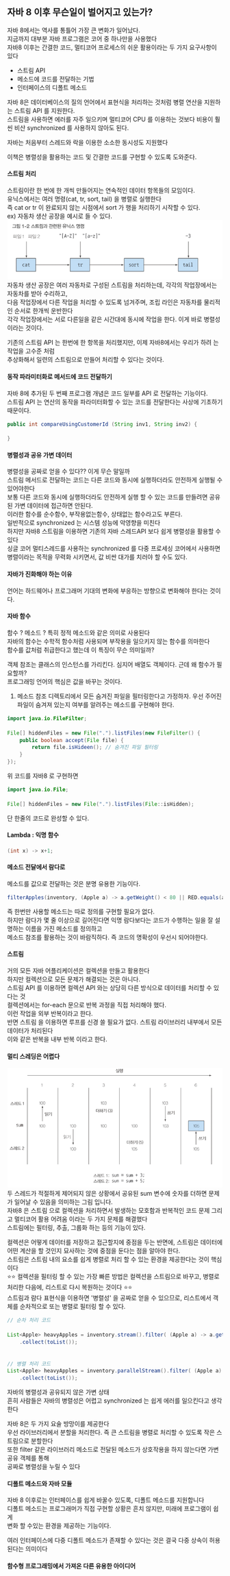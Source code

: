## 자바 8 이후 무슨일이 벌어지고 있는가?
자바 8에서는 역사를 통틀어 가장 큰 변화가 일어났다. <br>
지금까지 대부분 자바 프로그램은 코어 중 하나만을 사용했다<br>
자바8 이후는 간결한 코드, 멀티코어 프로세스의 쉬운 활용이라는 두 가지 요구사항이 있다<br>
- 스트림 API
- 메소드에 코드를 전달하는 기법
- 인터페이스의 디폴트 메소드

자바 8은 데이터베이스의 질의 언어에서 표현식을 처리하는 것처럼 병렬 연산을 지원하는 스트림 API 를 지원한다.<br>
스트림을 사용하면 에러를 자주 일으키며 멀티코어 CPU 를 이용하는 것보다 비용이 훨씬 비산 synchronized 를 사용하지 않아도 된다.<br>

자바는 처음부터 스레드와 락을 이용한 소소한 동시성도 지원했다<br>

이책은 병렬성을 활용하는 코드 및 간결한 코드를 구현할 수 있도록 도와준다.

#### 스트림 처리
스트림이란 한 번에 한 개씩 만들어지는 연속적인 데이터 항목들의 모임이다. <br>
유닉스에서는 여러 명령(cat, tr, sort, tail) 을 병렬로 실행한다<br>
즉 cat or tr 이 완료되지 않는 시점에서 sort 가 행을 처리하기 시작할 수 있다.<br>
ex) 자동차 생산 공장을 예시로 들 수 있다.<br>
![img.png](img.png)
자동차 생산 공장은 여러 자동차로 구성된 스트림을 처리하는데, 각각의 작업장에서는 자동차를 받아 수리하고,<br>
다음 작업장에서 다른 작업을 처리할 수 있도록 넘겨주며, 조립 라인은 자동차를 물리적인 순서로 한개씩 운반한다<br>
각각 작업장에서는 서로 다른일을 같은 시간대에 동시에 작업을 한다. 이게 바로 병렬성 이라는 것이다. 

기존의 스트림 API 는 한번에 한 항목을 처리했지만, 이제 자바8에서는 우리가 하려 는 작업을 고수준 처럼<br>
추상화해서 일련의 스트림으로 만들어 처리할 수 있다는 것이다. 


#### 동작 파라미터화로 메서드에 코드 전달하기
자바 8에 추가된 두 번째 프로그램 개념은 코드 일부를 API 로 전달하는 기능이다.<br>
스트림 API 는 연산의 동작을 파라미터화할 수 있는 코드를 전달한다는 사상에 기초하기 때문이다.
```java
public int compareUsingCustomerId (String inv1, String inv2) {
	
}
```

#### 병렬성과 공유 가변 데이터
병렬성을 공짜로 얻을 수 있다?? 이게 무슨 말일까<br>
스트림 메서드로 전달하는 코드는 다른 코드와 동시에 실행하더라도 안전하게 실행될 수 있어야한다<br>
보통 다른 코드와 동시에 실행하더라도 안전하게 실행 할 수 있는 코드를 만들려면 공유된 가변 데이터에 접근하면 안된다.<br>
이러한 함수를 순수함수, 부작용없는함수, 상태없는 함수라고도 부른다.<br>
일반적으로 synchronized 는 시스템 성능에 악영향을 미친다<br>
하지만 자바8 스트림을 이용하면 기존의 자바 스레드API 보다 쉽게 병렬성을 활용할 수 있다<br>
싱글 코어 멀티스레드를 사용하는 synchronized 를 다중 프로세싱 코어에서 사용하면 <br>
병렬이라는 목적을 무력화 시키면서, 값 비싼 대가를 치러야 할 수도 있다.<br>

#### 자바가 진화해야 하는 이유
언어는 하드웨어나 프로그래머 기대의 변화에 부응하는 방향으로 변화해야 한다는 것이다.<br>

#### 자바 함수
함수 ? 메소드 ? 특히 정적 메소드와 같은 의미로 사용된다<br>
자바의 함수는 수학적 함수처럼 사용되며 부작용을 일으키지 않는 함수를 의마한다<br>
함수를 값처럼 취급한다고 했는데 이 특징이 무슨 의미일까?<br>

객체 참조는 클래스의 인스턴스를 가리킨다. 심지어 배열도 객체이다. 근데 왜 함수가 필요할까?<br>
프로그래밍 언어의 핵심은 값을 바꾸는 것이다. <br>

1) 메소드 참조
디렉토리에서 모든 숨겨진 파일을 필터링한다고 가정하자. 우선 주어진 파일이 숨겨져 있는지 여부를 알려주는 메소드를 구현해야 한다.

```java
import java.io.FileFilter;

File[] hiddenFiles = new File(".").listFiles(new FileFilter() {
	public boolean accept(File file) {
		return file.isHideen(); // 숨겨진 파일 필터링
    }
});
```

위 코드를 자바8 로 구현하면

```java
import java.io.File;

File[] hiddenFiles = new File(".").listFiles(File::isHidden);
```

단 한줄의 코드로 완성할 수 있다. 

#### Lambda : 익명 함수
```java
(int x) -> x+1;
```

#### 메소드 전달에서 람다로
메소드를 값으로 전달하는 것은 분명 유용한 기능이다. <br>
```java
filterApples(inventory, (Apple a) -> a.getWeight() < 80 || RED.equals(a.getColor()) );
```

즉 한번만 사용할 메소드는 따로 정의를 구현할 필요가 없다.<br>
하지만 람다가 몇 줄 이상으로 길어진다면 익명 람다보다는 코드가 수행하는 일을 잘 설명하는 이름을 가진 메소드를 정의하고<br>
메소드 참조를 활용하는 것이 바람직하다. 즉 코드의 명확성이 우선시 되어야한다.<br>

#### 스트림
거의 모든 자바 어플리케이션은 컬렉션을 만들고 활용한다<br>
하지만 컬렉션으로 모든 문제가 해결되는 것은 아니다.<br>
스트림 API 를 이용하면 컬렉션 API 와는 상당히 다른 방식으로 데이터를 처리할 수 있다는 것<br>
컬렉션에서는 for-each 문으로 반복 과정을 직접 처리해야 했다. <br>
이런 작업을 외부 반복이라고 한다. <br>
반면 스트림 을 이용하면 루프를 신경 쓸 필요가 없다. 스트림 라이브러리 내부에서 모든 데이터가 처리된다<br>
이와 같은 반복을 내부 반복 이라고 한다.

#### 멀티 스레딩은 어렵다
![img_1.png](img_1.png)
두 스레드가 적절하게 제어되지 않은 상황에서 공유된 sum 변수에 숫자를 더하면 문제가 일어날 수 있음을 의미하는 그림 입니다.<br>
자바8 은 스트림 으로 컬렉션을 처리하면서 발생하는 모호함과 반복적인 코드 문제 그리고 멀티코어 활용 어려움 이라는 두 가지 문제를 해결했다 <br>
스트림에는 필터링, 추출, 그룹화 하는 등의 기능이 있다.<br>

컬렉션은 어떻게 데이터를 저장하고 접근할지에 중점을 두는 반면에, 스트림은 데이터에 어떤 계산을 할 것인지 묘사하는 것에 중점을 둔다는 점을 알아야 한다.<br>
스트림은 스트림 내의 요소를 쉽게 병렬로 처리 할 수 있는 환경을 제공한다는 것이 핵심이다 <br>
⭐️⭐️ 컬렉션을 필터링 할 수 있는 가장 빠른 방법은 컬렉션을 스트림으로 바꾸고, 병렬로 처리한 다음에, 리스트로 다시 복원하는 것이다 ⭐️⭐️<br>
스트림과 람다 표현식을 이용하면 '병렬성' 을 공짜로 얻을 수 있으므로, 리스트에서 객체를 순차적으로 또는 병렬로 필터링 할 수 있다.

```java
// 순차 처리 코드

List<Apple> heavyApples = inventory.stream().filter( (Apple a) -> a.getWeight() > 150)
    .collect(toList());


// 병렬 처리 코드
List<Apple> heavyApples = inventory.parallelStream().filter( (Apple a) -> a.getWeight() > 150)
    .collect(toList());
```

자바의 병렬성과 공유되지 않은 가변 상태<br>
흔히 사람들은 자바의 병렬성은 어렵고 synchronized 는 쉽게 에러를 일으킨다고 생각한다<br>

자바 8은 두 가지 요술 방망이를 제공한다 <br>
우선 라이브러리에서 분할을 처리한다. 즉 큰 스트림을 병렬로 처리할 수 있도록 작은 스트림으로 분할한다<br>
또한 filter 같은 라이브러리 메소드로 전달된 메소드가 상호작용을 하지 않는다면 가변 공유 객체를 통해 <br>
공짜로 병렬성을 누릴 수 있다 <br>

#### 디폴트 메소드와 자바 모듈
자바 8 이후로는 인터페이스를 쉽게 바꿀수 있도록, 디폴트 메소드를 지원합니다 <br>
디폴트 메소드는 프로그래머가 직접 구현할 상황은 흔치 않지만, 미래에 프로그램이 쉽게 <br>
변화 할 수있는 환경을 제공하는 기능이다.<br>

여러 인터페이스에 다중 디폴트 메소드가 존재할 수 있다는 것은 결국 다중 상속이 허용 된다는 의미이다 <br>

#### 함수형 프로그래밍에서 가져온 다른 유용한 아이디어




















































